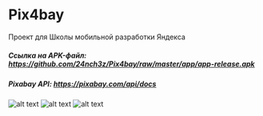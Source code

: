 # Pix4bay
Проект для Школы мобильной разработки Яндекса

##### Ссылка на APK-файл: https://github.com/24nch3z/Pix4bay/raw/master/app/app-release.apk 
##### Pixabay API: https://pixabay.com/api/docs

![alt text](https://s8.hostingkartinok.com/uploads/images/2018/05/b10d16e9ec4f687beeba5837d3d28909.jpg) ![alt text](https://s8.hostingkartinok.com/uploads/images/2018/05/52ef50d39c5e42776c0e07d1c3514ecc.jpg) ![alt text](https://s8.hostingkartinok.com/uploads/images/2018/05/5f5927e870c8b8e35bfbb0bda6484ec8.jpg)

